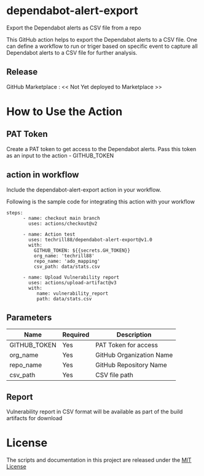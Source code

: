 # dependabot-alert-export
Export the Dependabot alerts as CSV file from a repo

This GitHub action helps to export the Dependabot alerts to a CSV file. One can define a workflow to run or triger based on specific event to capture all Dependabot alerts to a CSV file for further analysis. 


## Release
GitHub Marketplace : << Not Yet deployed to Marketplace >>

# How to Use the Action

## PAT Token
Create a PAT token to get access to the Dependabot alerts. Pass this token as an input to the action - GITHUB_TOKEN


## action in workflow

Include the dependabot-alert-export action in your workflow. 

Following is the sample code for integrating this action with your workflow

```
steps:    
      - name: checkout main branch
        uses: actions/checkout@v2
        
      - name: Action test
        uses: techrill88/dependabot-alert-export@v1.0
        with:        
          GITHUB_TOKEN: ${{secrets.GH_TOKEN}}
          org_name: 'techrill88'
          repo_name: 'ado_mapping'
          csv_path: data/stats.csv
          
      - name: Upload Vulnerability report
        uses: actions/upload-artifact@v3
        with:
           name: vulnerability_report
           path: data/stats.csv          
```

## Parameters

| Name                           | Required  | Description                                                                      |
|--------------------------------|------------|----------------------------------------------------------------------|
| GITHUB_TOKEN                 | Yes | PAT Token for access    |
| org_name                       | Yes | GitHub Organization Name                                      |
| repo_name                   | Yes | GitHub Repository Name     |
| csv_path                       | Yes | CSV file path                                   |

## Report
Vulnerability report in CSV format will be available as part of the build artifacts for download


# License

The scripts and documentation in this project are released under the [MIT License](https://github.com/actions/download-artifact/blob/main/LICENSE)


